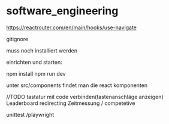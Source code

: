 # software_engineering

https://reactrouter.com/en/main/hooks/use-navigate

gitignore

muss noch installiert werden

einrichten und starten:

npm install
npm run dev

unter src/components findet man die react komponenten

//TODO
tastatur mit code verbinden(tastenanschläge anzeigen)
Leaderboard
redirecting
Zeitmessung / competetive

unittest /playwright
